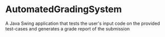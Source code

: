 # AutomatedGradingSystem
A Java Swing application that tests the user's input code on the provided test-cases and generates a grade report of the submission
